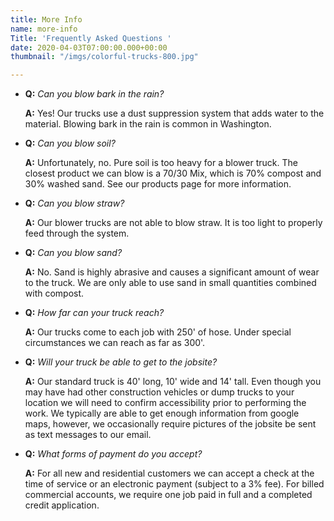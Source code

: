 ```yaml
---
title: More Info
name: more-info
Title: 'Frequently Asked Questions '
date: 2020-04-03T07:00:00.000+00:00
thumbnail: "/imgs/colorful-trucks-800.jpg"

---
```

* **Q:** _Can you blow bark in the rain?_

  **A:** Yes! Our trucks use a dust suppression system that adds water to the material. Blowing bark in the rain is common in Washington.
* **Q:** _Can you blow soil?_

  **A:** Unfortunately, no. Pure soil is too heavy for a blower truck. The closest product we can blow is a 70/30 Mix, which is 70% compost and 30% washed sand. See our products page for more information.
* **Q:** _Can you blow straw?_

  **A:** Our blower trucks are not able to blow straw. It is too light to properly feed through the system.
* **Q:** _Can you blow sand?_

  **A:** No. Sand is highly abrasive and causes a significant amount of wear to the truck. We are only able to use sand in small quantities combined with compost.
* **Q:** _How far can your truck reach?_

  **A:** Our trucks come to each job with 250' of hose. Under special circumstances we can reach as far as 300'.
* **Q:** _Will your truck be able to get to the jobsite?_

  **A:** Our standard truck is 40' long, 10' wide and 14' tall. Even though you may have had other construction vehicles or dump trucks to your location we will need to confirm accessibility prior to performing the work. We typically are able to get enough information from google maps, however, we occasionally require pictures of the jobsite be sent as text messages to our email.
* **Q:** _What forms of payment do you accept?_

  **A:** For all new and residential customers we can accept a check at the time of service or an electronic payment (subject to a 3% fee). For billed commercial accounts, we require   one job paid in full and a completed credit application.